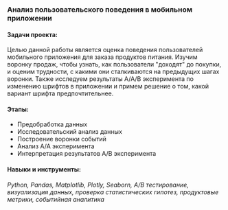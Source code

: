 ### Анализ пользовательского поведения в мобильном приложении
#### Задачи проекта:
Целью данной работы является оценка поведения пользователей мобильного приложения для заказа продуктов питания. Изучим воронку продаж, чтобы узнать, как пользователи "доходят" до покупки, и оценим трудности, с какими они сталкиваются на предыдущих шагах воронки. Также исследуем результаты А/А/В эксперимента по изменению шрифтов в приложении и примем решение о том, какой вариант шрифта предпочтительнее.  
#### Этапы:
- Предобработка данных
- Исследовательский анализ данных
- Построение воронки событий
- Анализ А/А эксперимента
- Интерпретация результатов А/В эксперимента
#### Навыки и инструменты:
*Python, Pandas, Matplotlib, Plotly, Seaborn, A/B тестирование,
визуализация данных, проверка статистических гипотез, продуктовые метрики, событийная аналитика*
